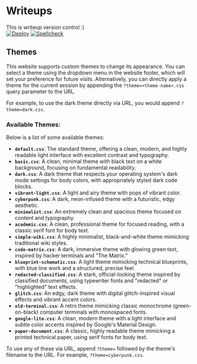 # Writeups

This is writeup version control :)  
[![Deploy](https://github.com/NDevTK/writeups/actions/workflows/deploy.yml/badge.svg)](https://github.com/NDevTK/writeups/actions/workflows/deploy.yml)
[![Spellcheck](https://github.com/NDevTK/writeups/actions/workflows/spellcheck.yml/badge.svg)](https://github.com/NDevTK/writeups/actions/workflows/spellcheck.yml)

## Themes

This website supports custom themes to change its appearance. You can select a theme using the dropdown menu in the website footer, which will set your preference for future visits. Alternatively, you can directly apply a theme for the current session by appending the `?theme=<theme-name>.css` query parameter to the URL.

For example, to use the dark theme directly via URL, you would append `?theme=dark.css`.

### Available Themes:

Below is a list of some available themes:

*   **`default.css`**: The standard theme, offering a clean, modern, and highly readable light interface with excellent contrast and typography.
*   **`basic.css`**: A clean, minimal theme with black text on a white background, focusing on fundamental readability.
*   **`dark.css`**: A dark theme that respects your operating system's dark mode settings for body colors, with appropriately styled dark code blocks.
*   **`vibrant-light.css`**: A light and airy theme with pops of vibrant color.
*   **`cyberpunk.css`**: A dark, neon-infused theme with a futuristic, edgy aesthetic.
*   **`minimalist.css`**: An extremely clean and spacious theme focused on content and typography.
*   **`academic.css`**: A clean, professional theme for focused reading, with a classic serif font for body text.
*   **`simple-wiki.css`**: A highly minimalist, black-and-white theme mimicking traditional wiki styles.
*   **`code-matrix.css`**: A dark, immersive theme with glowing green text, inspired by hacker terminals and "The Matrix."
*   **`blueprint-schematic.css`**: A light theme mimicking technical blueprints, with blue line work and a structured, precise feel.
*   **`redacted-classified.css`**: A stark, official-looking theme inspired by classified documents, using typewriter fonts and "redacted" or "highlighted" text effects.
*   **`glitch.css`**: An edgy, dark theme with digital glitch-inspired visual effects and vibrant accent colors.
*   **`old-terminal.css`**: A retro theme mimicking classic monochrome (green-on-black) computer terminals with monospaced fonts.
*   **`google-lite.css`**: A clean, modern theme with a light interface and subtle color accents inspired by Google's Material Design.
*   **`paper-document.css`**: A classic, highly readable theme mimicking a printed technical paper, using serif fonts for body text.

To use any of these via URL, append `?theme=` followed by the theme's filename to the URL. For example, `?theme=cyberpunk.css`.
